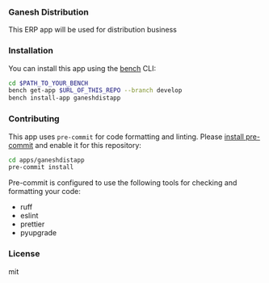 ### Ganesh Distribution

This ERP app will be used for distribution business

### Installation

You can install this app using the [bench](https://github.com/frappe/bench) CLI:

```bash
cd $PATH_TO_YOUR_BENCH
bench get-app $URL_OF_THIS_REPO --branch develop
bench install-app ganeshdistapp
```

### Contributing

This app uses `pre-commit` for code formatting and linting. Please [install pre-commit](https://pre-commit.com/#installation) and enable it for this repository:

```bash
cd apps/ganeshdistapp
pre-commit install
```

Pre-commit is configured to use the following tools for checking and formatting your code:

- ruff
- eslint
- prettier
- pyupgrade

### License

mit
